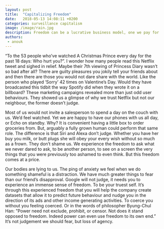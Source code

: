 ```yaml
---
layout: post
title:  "Capitalizing Freedom"
date:   2018-05-13 14:08:11 +0200
categories: surveillance capitalism
image: /image/rain.jpg
description: Freedom can be a lucrative business model, one we pay for with our agency.
authors:
 - anouk
---
```


“To the 53 people who’ve watched A Christmas Prince every day for the past 18 days: Who hurt you?”. I wonder how many people read this Netflix tweet and sighed in relief. Maybe their 7th viewing of Princess Diary wasn’t so bad after all?  There are guilty pleasures you jokily tell your friends about and then there are those you would not dare share with the world. Like the person who played ‘Sorry’ 42 times on Valentine’s Day. Would they have broadcasted this tidbit the way Spotify did when they wrote it on a billboard? 
These marketing campaigns revealed more than just odd user behaviours. They showed us a glimpse of  why we trust Netflix but not our neighbour, the former doesn’t judge. 

Most of us would not invite a salesperson to spend a day on the couch with us. We’d feel watched. Yet we are happy to have our phones with us all day, or Echo on standby. Why? It is convenient having a little box to order groceries from. But, arguably a fully grown human could perform that same role. The difference is that Siri and Alexa don’t judge. Whether you have her buy you milk, or butt plugs she will obey your every wish without so much as a frown. They don’t shame us. We experience the freedom to ask what we never dared to ask, to be another person, to see on a screen the very things that you were previously too ashamed to even think. But this freedom comes at a price.

Our bodies are lying to us. The ping of anxiety we feel when we do something shameful is a distraction.  We have much greater things to fear than our friend’s disapproval. Google will not judge, it needs you to experience an immense sense of freedom. To be your truest self. It’s through this experienced freedom that you will help the company create datasets that allow it to predict future behaviour and nudge you in the direction of its ads and other income generating activities. To coerce you without you feeling coerced.  Or in the words of philosopher Byung-Chul Han: ”Power need not exclude, prohibit, or censor. Not does it stand opposed to freedom. Indeed power can even use freedom to its own end.” It’s not judgement we should fear, but loss of agency.